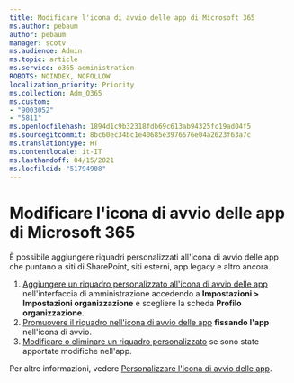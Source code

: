 ```yaml
---
title: Modificare l'icona di avvio delle app di Microsoft 365
ms.author: pebaum
author: pebaum
manager: scotv
ms.audience: Admin
ms.topic: article
ms.service: o365-administration
ROBOTS: NOINDEX, NOFOLLOW
localization_priority: Priority
ms.collection: Adm_O365
ms.custom:
- "9003052"
- "5811"
ms.openlocfilehash: 1894d1c9b32318fdb69c613ab94325fc19ad04f5
ms.sourcegitcommit: 8bc60ec34bc1e40685e3976576e04a2623f63a7c
ms.translationtype: HT
ms.contentlocale: it-IT
ms.lasthandoff: 04/15/2021
ms.locfileid: "51794908"
---
```

# <a name="make-changes-to-the-microsoft-365-app-launcher"></a>Modificare l'icona di avvio delle app di Microsoft 365

È possibile aggiungere riquadri personalizzati all'icona di avvio delle app che puntano a siti di SharePoint, siti esterni, app legacy e altro ancora.

1. [Aggiungere un riquadro personalizzato all'icona di avvio delle app](https://docs.microsoft.com/microsoft-365/admin/manage/customize-the-app-launcher) nell'interfaccia di amministrazione accedendo a **Impostazioni > Impostazioni organizzazione** e scegliere la scheda **Profilo organizzazione**.
2. [Promuovere il riquadro nell'icona di avvio delle app](https://docs.microsoft.com/microsoft-365/admin/manage/customize-the-app-launcher#promote-the-tile-to-app-launcher) **fissando l'app** nell'icona di avvio.
3. [Modificare o eliminare un riquadro personalizzato](https://docs.microsoft.com/microsoft-365/admin/manage/customize-the-app-launcher#edit-or-delete-a-custom-tile) se sono state apportate modifiche nell'app.

Per altre informazioni, vedere [Personalizzare l'icona di avvio delle app](https://docs.microsoft.com/microsoft-365/admin/manage/customize-the-app-launcher).

